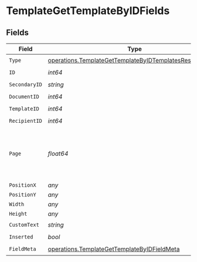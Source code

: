 # TemplateGetTemplateByIDFields


## Fields

| Field                                                                                                                              | Type                                                                                                                               | Required                                                                                                                           | Description                                                                                                                        |
| ---------------------------------------------------------------------------------------------------------------------------------- | ---------------------------------------------------------------------------------------------------------------------------------- | ---------------------------------------------------------------------------------------------------------------------------------- | ---------------------------------------------------------------------------------------------------------------------------------- |
| `Type`                                                                                                                             | [operations.TemplateGetTemplateByIDTemplatesResponseType](../../models/operations/templategettemplatebyidtemplatesresponsetype.md) | :heavy_check_mark:                                                                                                                 | N/A                                                                                                                                |
| `ID`                                                                                                                               | *int64*                                                                                                                            | :heavy_check_mark:                                                                                                                 | N/A                                                                                                                                |
| `SecondaryID`                                                                                                                      | *string*                                                                                                                           | :heavy_check_mark:                                                                                                                 | N/A                                                                                                                                |
| `DocumentID`                                                                                                                       | *int64*                                                                                                                            | :heavy_check_mark:                                                                                                                 | N/A                                                                                                                                |
| `TemplateID`                                                                                                                       | *int64*                                                                                                                            | :heavy_check_mark:                                                                                                                 | N/A                                                                                                                                |
| `RecipientID`                                                                                                                      | *int64*                                                                                                                            | :heavy_check_mark:                                                                                                                 | N/A                                                                                                                                |
| `Page`                                                                                                                             | *float64*                                                                                                                          | :heavy_check_mark:                                                                                                                 | The page number of the field on the document. Starts from 1.                                                                       |
| `PositionX`                                                                                                                        | *any*                                                                                                                              | :heavy_minus_sign:                                                                                                                 | N/A                                                                                                                                |
| `PositionY`                                                                                                                        | *any*                                                                                                                              | :heavy_minus_sign:                                                                                                                 | N/A                                                                                                                                |
| `Width`                                                                                                                            | *any*                                                                                                                              | :heavy_minus_sign:                                                                                                                 | N/A                                                                                                                                |
| `Height`                                                                                                                           | *any*                                                                                                                              | :heavy_minus_sign:                                                                                                                 | N/A                                                                                                                                |
| `CustomText`                                                                                                                       | *string*                                                                                                                           | :heavy_check_mark:                                                                                                                 | N/A                                                                                                                                |
| `Inserted`                                                                                                                         | *bool*                                                                                                                             | :heavy_check_mark:                                                                                                                 | N/A                                                                                                                                |
| `FieldMeta`                                                                                                                        | [operations.TemplateGetTemplateByIDFieldMeta](../../models/operations/templategettemplatebyidfieldmeta.md)                         | :heavy_check_mark:                                                                                                                 | N/A                                                                                                                                |